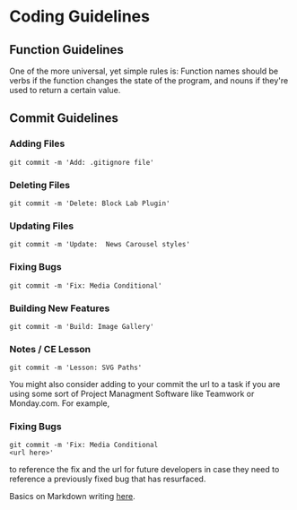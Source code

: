 # Coding Guidelines

## Function Guidelines

One of the more universal, yet simple rules is: Function names should be verbs if the function changes the state of the program, and nouns if they're used to return a certain value.

## Commit Guidelines

### Adding Files
```
git commit -m 'Add: .gitignore file'
```

### Deleting Files
```
git commit -m 'Delete: Block Lab Plugin'
```

### Updating Files
```
git commit -m 'Update:  News Carousel styles'
```

### Fixing Bugs
```
git commit -m 'Fix: Media Conditional'
```

### Building New Features
```
git commit -m 'Build: Image Gallery'
```

### Notes / CE Lesson
```
git commit -m 'Lesson: SVG Paths'
```


You might also consider adding to your commit the url to 
a task if you are using some sort of Project Managment Software
like Teamwork or Monday.com. For example, 
### Fixing Bugs
```
git commit -m 'Fix: Media Conditional
<url here>'
```
to reference the fix and the url for future developers in case they need to reference a previously fixed bug that has resurfaced. 



Basics on Markdown writing [here](https://help.github.com/en/github/writing-on-github/basic-writing-and-formatting-syntax).
